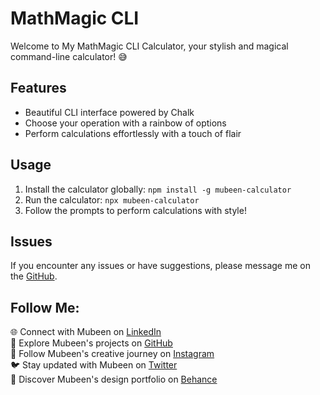 # MathMagic CLI

Welcome to My MathMagic CLI Calculator, your stylish and magical command-line calculator! 😅

## Features

- Beautiful CLI interface powered by Chalk
- Choose your operation with a rainbow of options
- Perform calculations effortlessly with a touch of flair

## Usage

1. Install the calculator globally: `npm install -g mubeen-calculator`
2. Run the calculator: `npx mubeen-calculator`
3. Follow the prompts to perform calculations with style!

## Issues

If you encounter any issues or have suggestions, please message me on the [GitHub](https://github.com/mubeendev3).

## Follow Me:

🌐 Connect with Mubeen on [LinkedIn](https://www.linkedin.com/in/mubeendeveloper/)<br>
🐙 Explore Mubeen's projects on [GitHub](https://github.com/mubeendev3)<br>
📸 Follow Mubeen's creative journey on [Instagram](https://www.instagram.com/mubeendeveloper/)<br>
🐦 Stay updated with Mubeen on [Twitter](https://twitter.com/mubeendeveloper)<br>
🎨 Discover Mubeen's design portfolio on [Behance](https://www.behance.net/pixuro)<br>
